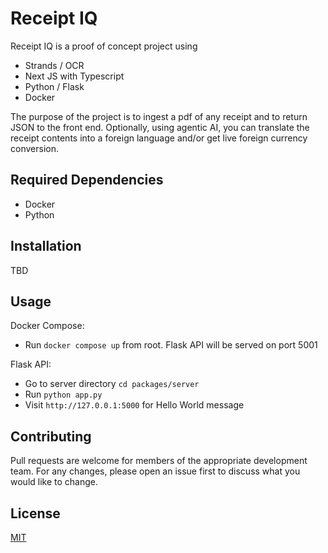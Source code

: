 # Receipt IQ

Receipt IQ is a proof of concept project using

- Strands / OCR
- Next JS with Typescript
- Python / Flask
- Docker

The purpose of the project is to ingest a pdf of any receipt and to return JSON to the front end. Optionally, using agentic AI, you can translate the receipt contents into a foreign language and/or get live foreign currency conversion.

## Required Dependencies

- Docker
- Python

## Installation

TBD

## Usage

Docker Compose:

- Run `docker compose up` from root. Flask API will be served on port 5001

Flask API:

- Go to server directory `cd packages/server`
- Run `python app.py`
- Visit `http://127.0.0.1:5000` for Hello World message

## Contributing

Pull requests are welcome for members of the appropriate development team. For any changes, please open an issue first to discuss what you would like to change.

## License

[MIT](https://choosealicense.com/licenses/mit/)
